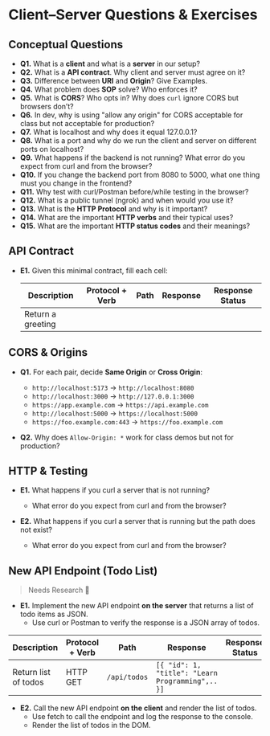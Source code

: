 # Client–Server Questions & Exercises

## Conceptual Questions

* **Q1.** What is a **client** and what is a **server** in our setup?
* **Q2.** What is a **API contract**. Why client and server must agree on it?
* **Q3.** Difference between **URI** and **Origin**? Give Examples.
* **Q4.** What problem does **SOP** solve? Who enforces it?
* **Q5.** What is **CORS**? Who opts in? Why does `curl` ignore CORS but browsers don’t?
* **Q6.** In dev, why is using "allow any origin" for CORS acceptable for class but not acceptable for production?
* **Q7.** What is localhost and why does it equal 127.0.0.1?
* **Q8.** What is a port and why do we run the client and server on different ports on localhost?
* **Q9.** What happens if the backend is not running? What error do you expect from curl and from the browser?
* **Q10.** If you change the backend port from 8080 to 5000, what one thing must you change in the frontend?
* **Q11.** Why test with curl/Postman before/while testing in the browser?
* **Q12.** What is a public tunnel (ngrok) and when would you use it?
* **Q13.** What is the **HTTP Protocol** and why is it important?
* **Q14.** What are the important **HTTP verbs** and their typical uses?
* **Q15.** What are the important **HTTP status codes** and their meanings?

## API Contract

* **E1.** Given this minimal contract, fill each cell:

  | **Description**   | **Protocol + Verb** | **Path** | **Response** | **Response Status** |
  | ----------------- | ------------------- | -------- | ------------ |---------------------|
  | Return a greeting |                     |          |              |                     |


## CORS & Origins

* **Q1.** For each pair, decide **Same Origin** or **Cross Origin**:

  * `http://localhost:5173` → `http://localhost:8080`
  * `http://localhost:3000` → `http://127.0.0.1:3000`
  * `https://app.example.com` → `https://api.example.com`
  * `http://localhost:5000` → `https://localhost:5000`
  * `https://foo.example.com:443` → `https://foo.example.com`
  

* **Q2.** Why does `Allow-Origin: *` work for class demos but not for production?


## HTTP & Testing

* **E1.** What happens if you curl a server that is not running?   
  *  What error do you expect from curl and from the browser?
  

* **E2.** What happens if you curl a server that is running but the path does not exist?  
  * What error do you expect from curl and from the browser?


## New API Endpoint (Todo List)

> Needs Research 🫡

* **E1.** Implement the new API endpoint **on the server** that returns a list of todo items as JSON.
  * Use curl or Postman to verify the response is a JSON array of todos.

| **Description**      | **Protocol + Verb** | **Path**     | **Response**                                     | **Response Status** |
| -------------------- | ------------------- |--------------|--------------------------------------------------|---------------------|
| Return list of todos | HTTP GET            | `/api/todos` | `[{ "id": 1, "title": "Learn Programming",.. }]` |                     |


* **E2.** Call the new API endpoint **on the client** and render the list of todos.
  * Use fetch to call the endpoint and log the response to the console.
  * Render the list of todos in the DOM.


